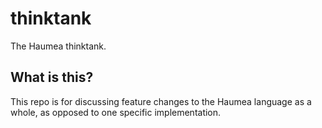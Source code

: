 # thinktank
The Haumea thinktank.

## What is this?

This repo is for discussing feature changes to the Haumea language as a whole, as opposed to one specific implementation.
